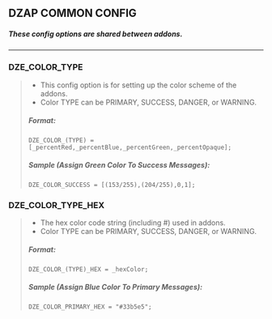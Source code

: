 ## DZAP COMMON CONFIG

##### These config options are shared between addons.

-----

### DZE_COLOR_TYPE
> - This config option is for setting up the color scheme of the addons. 
> - Color TYPE can be PRIMARY, SUCCESS, DANGER, or WARNING.
> 
> ##### Format:
>     DZE_COLOR_(TYPE) = [_percentRed,_percentBlue,_percentGreen,_percentOpaque];
> 
> ##### Sample (Assign Green Color To Success Messages):
>     DZE_COLOR_SUCCESS = [(153/255),(204/255),0,1];

### DZE_COLOR_TYPE_HEX
> - The hex color code string (including #) used in addons. 
> - Color TYPE can be PRIMARY, SUCCESS, DANGER, or WARNING.
> 
> ##### Format:
>     DZE_COLOR_(TYPE)_HEX = _hexColor;
> 
> ##### Sample (Assign Blue Color To Primary Messages):
>     DZE_COLOR_PRIMARY_HEX = "#33b5e5";